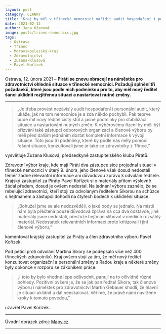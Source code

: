 ```yaml
---
layout: post
category: CLANKY
title: 'Kraj by měl v třinecké nemocnici nařídit audit hospodaření i personálu a do výběrové komise přizvat odboráře'
date: 2021-02-12
author: Jana Ožanová
image: posts/trinec-nemocnice.jpg
tags:
  - Ostrava
  - Třinec
  - Moravskoslezský-kraj
  - Zdravotnictví
  - Zuzana-Klusová
  - Pavel-Kořízek
---
```


Ostrava, 12. února 2021 – **Piráti se znovu obracejí na náměstka pro zdravotnictví ohledně situace v třinecké nemocnici. Požadují splnění tří požadavků, které jsou podle nich podmínkou pro to, aby měl nový ředitel šanci uklidnit rozjitřenou situaci a nastartovat nutné změny.**

<hr />

> „Je třeba provést nezávislý audit hospodaření i personální audit, který ukáže, jak na tom nemocnice je a zda někdo pochybil. Pak teprve bude mít nový ředitel čistý stůl a jasné podmínky pro stabilizaci situace a nastartování nutných změn. K výběrovému řízení by měli být přizváni také zástupci odborových organizací a členové výboru by měli před dalším jednáním dostat kompletní informace k vývoji situace. Toto jsou tři podmínky, které by podle nás měly pomoci řešení situace, konzultovali jsme je také se zdravotníky z Třince,“

vysvětluje Zuzana Klusová, předsedkyně zastupitelského klubu Pirátů.

Zdravotní výbor kraje, kde mají Piráti dva zástupce sice projednal situaci v třinecké nemocnici v úterý 9. února, jeho členové však dosud nedostali téměř žádné relevantní informace ani důvodovou zprávu k odvolání ředitele. Krajský zastupitel za Piráty Pavel Kořízek si o materiály přitom výslovně žádal předem, dosud je ovšem nedostal. Na jednání výboru zaznělo, že se rebelující zdravotníci, kteří stojí za odvolaným ředitelem Sikorou na schůzce s hejtmanem a zástupci dohodli na čtyřech bodech k uklidnění situace.

> „Bohužel jsme se ale nedozvěděli, o jaké body se jednalo. Na místě nám byla přečtena pouze důvodová zpráva na cca dva odstavce, jiné materiály jsme nedostali, přestože hejtman sliboval v médiích rozsáhlý materiál. Nedostatek relevantních informací proto kritizovali i jiní členové výboru,“

komentoval krajský zastupitel za Piráty a člen zdravotního výboru Pavel Kořízek.

Pod peticí proti odvolání Martina Sikory se podepsalo více než 400 třineckých zdravotníků. Kraj ovšem stojí za tím, že měl nový ředitel konzultovat organizační a personální změny s Radou kraje a některé změny byly dokonce v rozporu se zákoníkem práce.

> „I toto by bylo vhodné lépe odůvodnit, panují na to očividně různé pohledy. Pozitivní ovšem je, že se jak pan ředitel Sikora, tak členové výboru i náměstek pro zdravotnictví Martin Gebauer shodli, že hlavní je situaci uklidnit a dál neeskalovat. Věříme, že právě námi navržené kroky k tomuto povedou,”

uzavřel Pavel Kořízek.

---

Úvodní obrázek zdroj: [Mapy.cz](https://mapy.cz/zakladni?x=18.6918665&y=49.6747638&z=18&source=firm&id=194507&gallery=1 "Mapy.cz").

- - -

